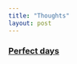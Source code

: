 ```yaml
---
title: "Thoughts"
layout: post
---
```


### [Perfect days](https://szkaifeng.github.io/2024/03/18/PerfectDays/)  





